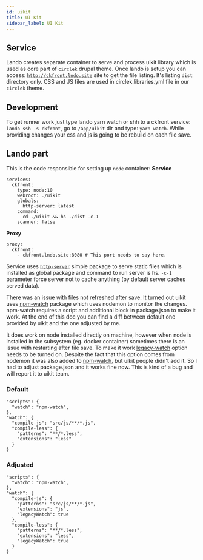 ```yaml
---
id: uikit
title: UI Kit
sidebar_label: UI Kit
---
```


## Service

Lando creates separate container to serve and process uikit library which is used as core part of `circlek` drupal theme. Once lando is setup you can access: [`http://ckfront.lndo.site`](http://ckfront.lndo.site) site to get the file listing. It's listing `dist` directory only. CSS and JS files are used in circlek.libraries.yml file in our `circlek` theme.

## Development

To get runner work just type lando yarn watch or shh to a ckfront service: `lando ssh -s ckfront`, go to `/app/uikit` dir and type: `yarn watch`. While providing changes your css and js is going to be rebuild on each file save.

## Lando part

This is the code responsible for setting up `node` container:
**Service**
```
services:
  ckfront:
    type: node:10
    webroot: ./uikit
    globals:
      http-server: latest
    command:
      cd ./uikit && hs ./dist -c-1
    scanner: false
```

**Proxy**
```
proxy:
  ckfront:
    - ckfront.lndo.site:8080 # This port needs to say here.
```

Service uses [`http-server`](https://github.com/indexzero/http-server) simple package to serve static files which is installed as global package and command to run server is hs. `-c-1` parameter force server not to cache anything (by default server caches served data).

There was an issue with files not refreshed after save. It turned out uikit uses [npm-watch](https://www.npmjs.com/package/npm-watch) package which uses nodemon to monitor the changes. npm-watch requires a script and additional block in package.json to make it work. At the end of this doc you can find a diff between default one provided by uikit and the one adjusted by me.

It does work on node installed directly on machine, however when node is installed in the subsystem (eg. docker container) sometimes there is an issue with restarting after file save. To make it work [legacy-watch](https://github.com/remy/nodemon#application-isnt-restarting) option needs to be turned on. Despite the fact that this option comes from nodemon it was also added to [npm-watch](https://www.npmjs.com/package/npm-watch#legacywatch), but uikit people didn't add it. So I had to adjust 
package.json and it works fine now. This is kind of a bug and will report it to uikit team.

### Default
```
"scripts": {
  "watch": "npm-watch",
},
"watch": {
  "compile-js": "src/js/**/*.js",
  "compile-less": {
    "patterns": "**/*.less",
    "extensions": "less"
  }
}
```

### Adjusted
```
"scripts": {
  "watch": "npm-watch",
},
"watch": {
  "compile-js": {
    "patterns": "src/js/**/*.js",
    "extensions": "js",
    "legacyWatch": true
  },
  "compile-less": {
    "patterns": "**/*.less",
    "extensions": "less",
    "legacyWatch": true
  }
}
```
